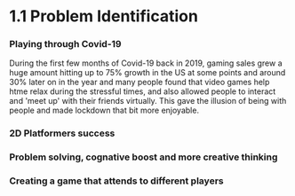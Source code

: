 # 1.1 Problem Identification

### **Playing through Covid-19**

During the first few months of Covid-19 back in 2019, gaming sales grew a huge amount hitting up to 75% growth in the US at some points and around 30% later on in the year and many people found that video games help htme relax during the stressful times, and also allowed people to interact and 'meet up' with their friends virtually. This gave the illusion of being with people and made lockdown that bit more enjoyable.&#x20;

### **2D Platformers success**

### **Problem solving, cognative boost and more creative thinking**

### **Creating a game that attends to different players**

